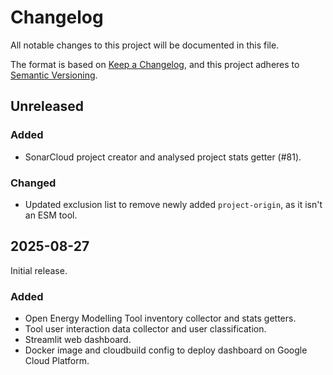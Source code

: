 <!---
Changelog headings can be any of:

Added: for new features.
Changed: for changes in existing functionality.
Deprecated: for soon-to-be removed features.
Removed: for now removed features.
Fixed: for any bug fixes.
Security: in case of vulnerabilities.

Release headings should be of the form:
## YEAR-MONTH-DAY
-->

# Changelog

All notable changes to this project will be documented in this file.

The format is based on [Keep a Changelog](https://keepachangelog.com/en/1.1.0/),
and this project adheres to [Semantic Versioning](https://semver.org/spec/v2.0.0.html).

## Unreleased

### Added

- SonarCloud project creator and analysed project stats getter (#81).

### Changed

- Updated exclusion list to remove newly added `project-origin`, as it isn't an ESM tool.

## 2025-08-27

Initial release.

### Added

- Open Energy Modelling Tool inventory collector and stats getters.
- Tool user interaction data collector and user classification.
- Streamlit web dashboard.
- Docker image and cloudbuild config to deploy dashboard on Google Cloud Platform.
